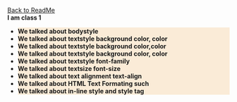 [Back to ReadMe](../ReadMe.md) <br>
<b>I am class 1</b>
<ul><b>
<li  style="background-color:antiquewhite;"> We talked about bodystyle </li>
<li  style="background-color:antiquewhite;"> We talked about textstyle background color, color</li>
<li style="background-color:antiquewhite;"> We talked about textstyle background color,color</li>
<li  style="background-color:antiquewhite;"> We talked about textstyle background color, color</li>
<li  style="background-color:antiquewhite;"> We talked about textstyle font-family</li>
<li  style="background-color:antiquewhite;"> We talked about textsize font-size</li>
<li  style="background-color:antiquewhite;"> We talked about text alignment text-align</li>
<li  style="background-color:antiquewhite;"> We talked about HTML Text Formating such  </li>
<li  style="background-color:antiquewhite;"> We talked about in-line style and style tag</li>

<!-- b,strong same as
(b),i is (slope text),em like (i),mark background is yellow,small ,del ,ins inserted text, sub tag, sup tag -->
</b>
 </ul>
 </span>